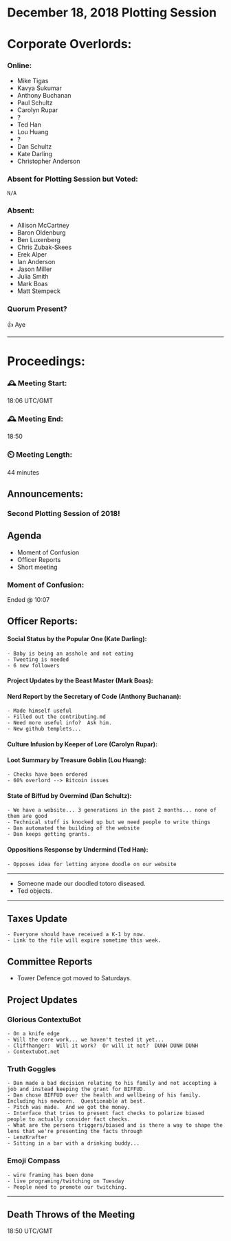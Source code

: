 # December 18, 2018 Plotting Session

# Corporate Overlords:



### Online:
- Mike Tigas
- Kavya Sukumar
- Anthony Buchanan
- Paul Schultz
- Carolyn Rupar
- ?
- Ted Han
- Lou Huang
- ?
- Dan Schultz
- Kate Darling
- Christopher Anderson



### Absent for Plotting Session but Voted:
    N/A

### Absent:
- Allison McCartney
- Baron Oldenburg
- Ben Luxenberg
- Chris Zubak-Skees
- Erek Alper
- Ian Anderson
- Jason Miller
- Julia Smith
- Mark Boas
- Matt Stempeck


### Quorum Present?
👍 Aye



---

# Proceedings:



### 🕰️  Meeting Start:
  18:06 UTC/GMT
### 🕰️  Meeting End:
  18:50
### ⏲️ Meeting Length:
   44 minutes


## Announcements:

### Second Plotting Session of 2018!

## Agenda

- Moment of Confusion
- Officer Reports
- Short meeting

### Moment of Confusion:
Ended @ 10:07

## Officer Reports:

#### Social Status by the Popular One (Kate Darling):
	- Baby is being an asshole and not eating
	- Tweeting is needed
	- 6 new followers

#### Project Updates by the Beast Master (Mark Boas):

#### Nerd Report by the Secretary of Code (Anthony Buchanan):
	- Made himself useful
	- Filled out the contributing.md
	- Need more useful info?  Ask him.
	- New github templets...

#### Culture Infusion by Keeper of Lore (Carolyn Rupar):

#### Loot Summary by Treasure Goblin (Lou Huang):
	- Checks have been ordered
	- 60% overlord --> Bitcoin issues

#### State of Biffud by Overmind (Dan Schultz):
	- We have a website... 3 generations in the past 2 months... none of them are good
	- Technical stuff is knocked up but we need people to write things
	- Dan automated the building of the website
	- Dan keeps getting grants.

#### Oppositions Response by Undermind (Ted Han):
	- Opposes idea for letting anyone doodle on our website


---

- Someone made our doodled totoro diseased.
- Ted objects.

---

## Taxes Update
	- Everyone should have received a K-1 by now.
	- Link to the file will expire sometime this week.


## Committee Reports

- Tower Defence got moved to Saturdays.


## Project Updates

### Glorious ContextuBot
	- On a knife edge
	- Will the core work... we haven't tested it yet...
	- Cliffhanger:  Will it work?  Or will it not?  DUNH DUNH DUNH
	- Contextubot.net


### Truth Goggles
	- Dan made a bad decision relating to his family and not accepting a job and instead keeping the grant for BIFFUD.
	- Dan chose BIFFUD over the health and wellbeing of his family.  Including his newborn.  Questionable at best.
	- Pitch was made.  And we got the money.
	- Interface that tries to present fact checks to polarize biased people to actually consider fact checks.
	- What are the persons triggers/biased and is there a way to shape the lens that we're presenting the facts through
	- LenzKrafter
	- Sitting in a bar with a drinking buddy...



### Emoji Compass
	- wire framing has been done
	- live programing/twitching on Tuesday
	- People need to promote our twitching.



---

## Death Throws of the Meeting
  18:50 UTC/GMT


